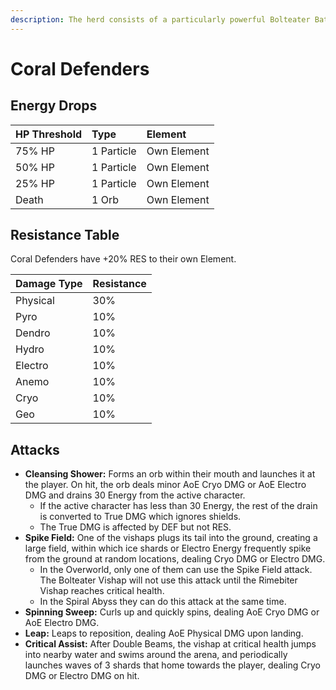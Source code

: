 ```yaml
---
description: The herd consists of a particularly powerful Bolteater Bathysmal Vishap and Rimebiter Bathysmal Vishap.
---
```


# Coral Defenders

## Energy Drops

| HP Threshold | Type       | Element     |
| :----------- | :--------- | :---------- |
| 75% HP       | 1 Particle | Own Element |
| 50% HP       | 1 Particle | Own Element |
| 25% HP       | 1 Particle | Own Element |
| Death        | 1 Orb      | Own Element |

## Resistance Table

Coral Defenders have +20% RES to their own Element.

| Damage Type | Resistance |
| :---------- | :--------- |
| Physical    | 30%        |
| Pyro        | 10%        |
| Dendro      | 10%        |
| Hydro       | 10%        |
| Electro     | 10%        |
| Anemo       | 10%        |
| Cryo        | 10%        |
| Geo         | 10%        |

## Attacks

* **Cleansing Shower:** Forms an orb within their mouth and launches it at the player. On hit, the orb deals minor AoE Cryo DMG or AoE Electro DMG and drains 30 Energy from the active character.
  * If the active character has less than 30 Energy, the rest of the drain is converted to True DMG which ignores shields.
  * The True DMG is affected by DEF but not RES.
* **Spike Field:** One of the vishaps plugs its tail into the ground, creating a large field, within which ice shards or Electro Energy frequently spike from the ground at random locations, dealing Cryo DMG or Electro DMG.
  * In the Overworld, only one of them can use the Spike Field attack. The Bolteater Vishap will not use this attack until the Rimebiter Vishap reaches critical health.
  * In the Spiral Abyss they can do this attack at the same time.
* **Spinning Sweep:** Curls up and quickly spins, dealing AoE Cryo DMG or AoE Electro DMG.
* **Leap:** Leaps to reposition, dealing AoE Physical DMG upon landing.
* **Critical Assist:** After Double Beams, the vishap at critical health jumps into nearby water and swims around the arena, and periodically launches waves of 3 shards that home towards the player, dealing Cryo DMG or Electro DMG on hit.
